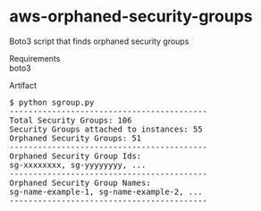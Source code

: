 # aws-orphaned-security-groups
Boto3 script that finds orphaned security groups

Requirements<br>
boto3

Artifact

<pre>
$ python sgroup.py
------------------------------------------
Total Security Groups: 106
Security Groups attached to instances: 55
Orphaned Security Groups: 51
------------------------------------------
Orphaned Security Group Ids:
sg-xxxxxxxx, sg-yyyyyyyy, ...
------------------------------------------
Orphaned Security Group Names:
sg-name-example-1, sg-name-example-2, ...
------------------------------------------
</pre>
